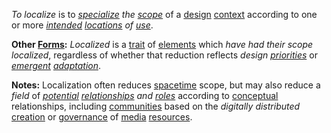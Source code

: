 *To localize* is to *[specialize](https://github.com/gcassel/Modular-Organization-Terminology/blob/master/terms/specialize.md) the [scope](https://github.com/gcassel/Modular-Organization-Terminology/blob/master/terms/scope.md)* of a [design](https://github.com/gcassel/Modular-Organization-Terminology/blob/master/terms/design.md) [context](https://github.com/gcassel/Modular-Organization-Terminology/blob/master/terms/context.md) according to one or more *[intended](https://github.com/gcassel/Modular-Organization-Terminology/blob/master/terms/intention.md) [locations](https://github.com/gcassel/Modular-Organization-Terminology/blob/master/terms/location.md) of [use](https://github.com/gcassel/Modular-Organization-Terminology/blob/master/terms/use.md)*.  

**Other [Forms](https://github.com/gcassel/Modular-Organization-Terminology/blob/master/terms/form.md):**  *Localized* is a [trait](https://github.com/gcassel/Modular-Organization-Terminology/blob/master/terms/trait.md) of [elements](https://github.com/gcassel/Modular-Organization-Terminology/blob/master/terms/element.md) which *have had their scope localized*, regardless of whether that reduction reflects *design [priorities](https://github.com/gcassel/Modular-Organization-Terminology/blob/master/terms/prioritize.md)* or *[emergent](https://github.com/gcassel/Modular-Organization-Terminology/blob/master/terms/emergence.md) [adaptation](https://github.com/gcassel/Modular-Organization-Terminology/blob/master/terms/adapt.md)*.

**Notes:**  Localization often reduces [spacetime](https://github.com/gcassel/Modular-Organization-Terminology/blob/master/terms/spacetime.md) scope, but may also reduce a *field* of *[potential](https://github.com/gcassel/Modular-Organization-Terminology/blob/master/terms/potential.md) [relationships](https://github.com/gcassel/Modular-Organization-Terminology/blob/master/terms/relationship.md) and [roles](https://github.com/gcassel/Modular-Organization-Terminology/blob/master/terms/role.md)* according to [conceptual](https://github.com/gcassel/Modular-Organization-Terminology/blob/master/terms/concept.md) relationships, including [communities](https://github.com/gcassel/Modular-Organization-Terminology/blob/master/terms/community.md) based on the *digitally* *distributed* [creation](https://github.com/gcassel/Modular-Organization-Terminology/blob/master/terms/create.md) or [governance](https://github.com/gcassel/Modular-Organization-Terminology/blob/master/terms/govern.md) of [media](https://github.com/gcassel/Modular-Organization-Terminology/blob/master/terms/media.md) [resources](https://github.com/gcassel/Modular-Organization-Terminology/blob/master/terms/resource.md).
